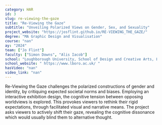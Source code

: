 ```yaml
---
category: HAR
id: 3
slug: re-viewing-the-gaze
title: "Re-Viewing the Gaze"
subtitle: "Unveiling Polarized Views on Gender, Sex, and Sexuality"
project_website: "https://josflint.github.io/RE-VIEWING_THE_GAZE/"
degree: "MA Graphic Design and Visualisation"
course: "nan"
ay: "2024"
team: ["Jo Flint"]
faculty: ["Simon Downs", "Alis Iacob"]
school: "Loughborough University, School of Design and Creative Arts, Loughborough, United Kingdom"
school_website: " https://www.lboro.ac.uk/ "
hasVideo: "nan"
video_link: "nan"
---
```


Re-Viewing the Gaze challenges the polarized constructions of gender and identity, by critiquing expected societal norms and biases. Employing an interactive exhibition design, the cognitive tension between opposing worldviews is explored. This provokes viewers to rethink their rigid expectations, through facilitated visual and narrative means. The project asks viewers to actively shift their gaze, revealing the cognitive dissonance which would usually blind them to alternative thought.
